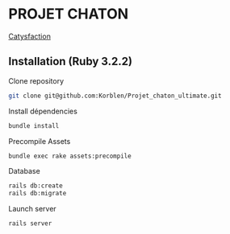 # PROJET CHATON

[Catysfaction](https://bit.ly/catysfaction)

## Installation (Ruby 3.2.2)

Clone repository

```bash
git clone git@github.com:Korblen/Projet_chaton_ultimate.git
```

Install dépendencies

```bash
bundle install
```
Precompile Assets

```bash
bundle exec rake assets:precompile
```

Database

```bash
rails db:create
rails db:migrate
```

Launch server
```bash
rails server
```
